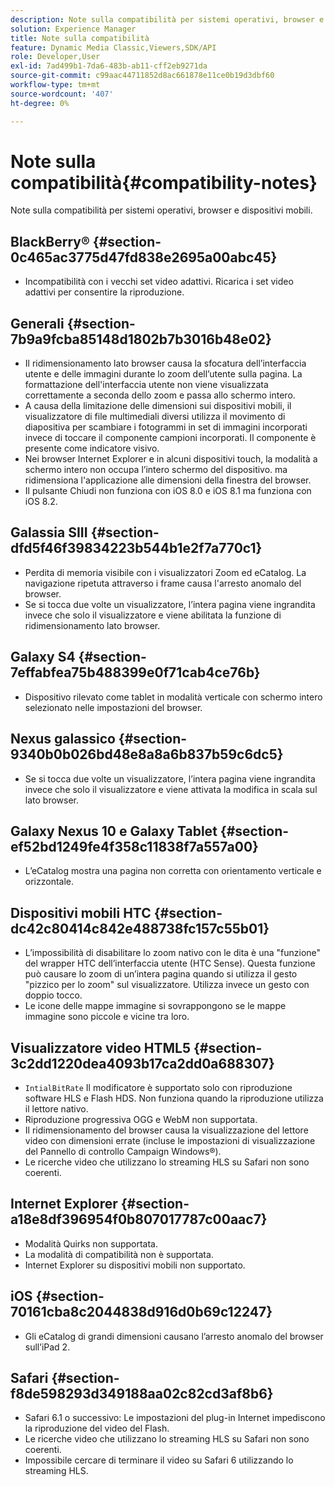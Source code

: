 ```yaml
---
description: Note sulla compatibilità per sistemi operativi, browser e dispositivi mobili.
solution: Experience Manager
title: Note sulla compatibilità
feature: Dynamic Media Classic,Viewers,SDK/API
role: Developer,User
exl-id: 7ad499b1-7da6-483b-ab11-cff2eb9271da
source-git-commit: c99aac44711852d8ac661878e11ce0b19d3dbf60
workflow-type: tm+mt
source-wordcount: '407'
ht-degree: 0%

---
```


# Note sulla compatibilità{#compatibility-notes}

<!-- Updated April 06, 2021 from https://wiki.corp.adobe.com/pages/viewpage.action?spaceKey=scene7qa&title=s7Viewers%2C+S7SDK%2C+S7OnDemand+Release+Notes - Contact is Sasha -->

Note sulla compatibilità per sistemi operativi, browser e dispositivi mobili.

## BlackBerry® {#section-0c465ac3775d47fd838e2695a00abc45}

* Incompatibilità con i vecchi set video adattivi. Ricarica i set video adattivi per consentire la riproduzione.

## Generali {#section-7b9a9fcba85148d1802b7b3016b48e02}

* Il ridimensionamento lato browser causa la sfocatura dell’interfaccia utente e delle immagini durante lo zoom dell’utente sulla pagina. La formattazione dell&#39;interfaccia utente non viene visualizzata correttamente a seconda dello zoom e passa allo schermo intero.
* A causa della limitazione delle dimensioni sui dispositivi mobili, il visualizzatore di file multimediali diversi utilizza il movimento di diapositiva per scambiare i fotogrammi in set di immagini incorporati invece di toccare il componente campioni incorporati. Il componente è presente come indicatore visivo.
* Nei browser Internet Explorer e in alcuni dispositivi touch, la modalità a schermo intero non occupa l’intero schermo del dispositivo. ma ridimensiona l&#39;applicazione alle dimensioni della finestra del browser.
* Il pulsante Chiudi non funziona con iOS 8.0 e iOS 8.1 ma funziona con iOS 8.2.

## Galassia SIII {#section-dfd5f46f39834223b544b1e2f7a770c1}

* Perdita di memoria visibile con i visualizzatori Zoom ed eCatalog. La navigazione ripetuta attraverso i frame causa l&#39;arresto anomalo del browser.
* Se si tocca due volte un visualizzatore, l’intera pagina viene ingrandita invece che solo il visualizzatore e viene abilitata la funzione di ridimensionamento lato browser.

## Galaxy S4 {#section-7effabfea75b488399e0f71cab4ce76b}

* Dispositivo rilevato come tablet in modalità verticale con schermo intero selezionato nelle impostazioni del browser.

## Nexus galassico {#section-9340b0b026bd48e8a8a6b837b59c6dc5}

* Se si tocca due volte un visualizzatore, l’intera pagina viene ingrandita invece che solo il visualizzatore e viene attivata la modifica in scala sul lato browser.

## Galaxy Nexus 10 e Galaxy Tablet {#section-ef52bd1249fe4f358c11838f7a557a00}

* L’eCatalog mostra una pagina non corretta con orientamento verticale e orizzontale.

## Dispositivi mobili HTC {#section-dc42c80414c842e488738fc157c55b01}

* L’impossibilità di disabilitare lo zoom nativo con le dita è una &quot;funzione&quot; del wrapper HTC dell’interfaccia utente (HTC Sense). Questa funzione può causare lo zoom di un’intera pagina quando si utilizza il gesto &quot;pizzico per lo zoom&quot; sul visualizzatore. Utilizza invece un gesto con doppio tocco.
* Le icone delle mappe immagine si sovrappongono se le mappe immagine sono piccole e vicine tra loro.

## Visualizzatore video HTML5 {#section-3c2dd1220dea4093b17ca2dd0a688307}

* `IntialBitRate` Il modificatore è supportato solo con riproduzione software HLS e Flash HDS. Non funziona quando la riproduzione utilizza il lettore nativo.
* Riproduzione progressiva OGG e WebM non supportata.
* Il ridimensionamento del browser causa la visualizzazione del lettore video con dimensioni errate (incluse le impostazioni di visualizzazione del Pannello di controllo Campaign Windows®).
* Le ricerche video che utilizzano lo streaming HLS su Safari non sono coerenti.

## Internet Explorer {#section-a18e8df396954f0b807017787c00aac7}

* Modalità Quirks non supportata.
* La modalità di compatibilità non è supportata.
* Internet Explorer su dispositivi mobili non supportato.

## iOS {#section-70161cba8c2044838d916d0b69c12247}

* Gli eCatalog di grandi dimensioni causano l’arresto anomalo del browser sull’iPad 2.

## Safari {#section-f8de598293d349188aa02c82cd3af8b6}

* Safari 6.1 o successivo: Le impostazioni del plug-in Internet impediscono la riproduzione del video del Flash.
* Le ricerche video che utilizzano lo streaming HLS su Safari non sono coerenti.
* Impossibile cercare di terminare il video su Safari 6 utilizzando lo streaming HLS.
